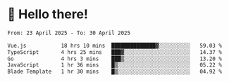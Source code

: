 # 👋 Hello there!

<!--START_SECTION:waka-->

```txt
From: 23 April 2025 - To: 30 April 2025

Vue.js           18 hrs 10 mins  ██████████████▓░░░░░░░░░░   59.03 %
TypeScript       4 hrs 25 mins   ███▓░░░░░░░░░░░░░░░░░░░░░   14.37 %
Go               4 hrs 3 mins    ███▒░░░░░░░░░░░░░░░░░░░░░   13.20 %
JavaScript       1 hr 36 mins    █▒░░░░░░░░░░░░░░░░░░░░░░░   05.22 %
Blade Template   1 hr 30 mins    █▒░░░░░░░░░░░░░░░░░░░░░░░   04.92 %
```

<!--END_SECTION:waka-->
